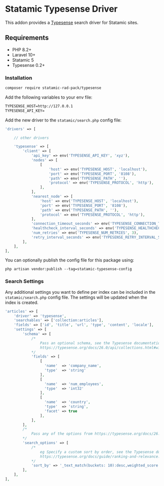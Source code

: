 # Statamic Typesense Driver

This addon provides a [Typesense](https://typesense.org) search driver for Statamic sites.

## Requirements

* PHP 8.2+
* Laravel 10+
* Statamic 5
* Typesense 0.2+

### Installation

```bash
composer require statamic-rad-pack/typesense
```

Add the following variables to your env file:

```txt
TYPESENSE_HOST=http://127.0.0.1
TYPESENSE_API_KEY=
```

Add the new driver to the `statamic/search.php` config file:

```php
'drivers' => [

    // other drivers

    'typesense' => [
        'client' => [
    	    'api_key' => env('TYPESENSE_API_KEY', 'xyz'),
            'nodes' => [
                [
                    'host' => env('TYPESENSE_HOST', 'localhost'),
                    'port' => env('TYPESENSE_PORT', '8108'),
                    'path' => env('TYPESENSE_PATH', ''),
                    'protocol' => env('TYPESENSE_PROTOCOL', 'http'),
                ],
            ],
            'nearest_node' => [
                'host' => env('TYPESENSE_HOST', 'localhost'),
                'port' => env('TYPESENSE_PORT', '8108'),
                'path' => env('TYPESENSE_PATH', ''),
                'protocol' => env('TYPESENSE_PROTOCOL', 'http'),
            ],
            'connection_timeout_seconds' => env('TYPESENSE_CONNECTION_TIMEOUT_SECONDS', 2),
            'healthcheck_interval_seconds' => env('TYPESENSE_HEALTHCHECK_INTERVAL_SECONDS', 30),
            'num_retries' => env('TYPESENSE_NUM_RETRIES', 3),
            'retry_interval_seconds' => env('TYPESENSE_RETRY_INTERVAL_SECONDS', 1),
        ],
    ],
],
```

You can optionally publish the config file for this package using:

```
php artisan vendor:publish --tag=statamic-typesense-config
```

### Search Settings

Any additional settings you want to define per index can be included in the `statamic/search.php` config file. The settings will be updated when the index is created.

```php
'articles' => [
    'driver' => 'typesense',
    'searchables' => ['collection:articles'],
    'fields' => ['id', 'title', 'url', 'type', 'content', 'locale'],
    'settings' => [
        'schema' => [
            /*
                Pass an optional schema, see the Typesense documentation for more info:
                https://typesense.org/docs/26.0/api/collections.html#with-pre-defined-schema
            */
            'fields' => [
                [
                  'name'  => 'company_name',
                  'type'  => 'string'
                ],
                [
                  'name'  => 'num_employees',
                  'type'  => 'int32'
                ],
                [
                  'name'  => 'country',
                  'type'  => 'string',
                  'facet' => true
                ], 
            ],
        ],
        /* 
            Pass any of the options from https://typesense.org/docs/26.0/api/search.html#search-parameters
        */
        'search_options' => [
            /* 
                eg Specify a custom sort by order, see the Typesense documentation for more info:
                https://typesense.org/docs/guide/ranking-and-relevance.html#ranking-based-on-relevance-and-popularity
            */
            'sort_by' => '_text_match(buckets: 10):desc,weighted_score:desc',
        ],
    ],
],
```
